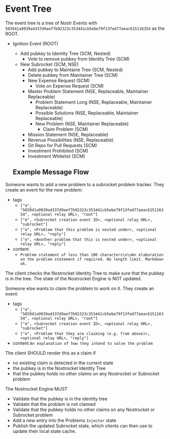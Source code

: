 # Event Tree

The event tree is a tree of Nostr Events with `503941a9939a4337d9aef7b92323c353441cb5ebe79f13fed77aeac615116354` as the ROOT.

- Ignition Event (ROOT)
    - Add pubkey to Identity Tree (SCM, Nested)
        - Vote to remove pubkey from Identity Tree (SCM)
    - New Subrocket (SCM, NSE)
        - Add pubkey to Maintaine Tree (SCM, Nested)
        - Delete pubkey from Maintainer Tree (SCM)
        - New Expense Request (SCM)
            - Vote on Expense Request (SCM)
        - Master Problem Statement (NSE, Replaceable, Maintainer Replaceable)
            - Problem Statement Long (NSE, Replaceable, Maintainer Replaceable)
            - Possible Solutions (NSE, Replaceable, Maintainer Replaceable)
            - New Problem (NSE, Maintainer Replaceable)
                - Claim Problem (SCM)
        - Mission Statement (NSE, Replaceable)
        - Revenue Possibilities (NSE, Replaceable)
        - Git Repo for Pull Requests (SCM)
        - Investment Prohibited <bool> (SCM)
        - Investment Whitelist <pubkeys> (SCM)

    ## Example Message Flow
Someone wants to add a new problem to a subrocket problem tracker. They create an event for the new problem:
- tags
    - `["e", "503941a9939a4337d9aef7b92323c353441cb5ebe79f13fed77aeac615116354", <optional relay URL>, "root"]`
    - `["e", <Subrocket creation event ID>, <optional relay URL>, "subrocket"]`
    - `["e", <Problem that this problem is nested under>, <optional relay URL>, "reply"]`
    - `["e", <Another problem that this is nested under>, <optional relay URL>, "reply"]`
- content
    - `Problem statement of less than 100 characters\n\nAn elaboration on the problem statement if required. No length limit. Markdown ok.`

The client checks the Nostrocket Identity Tree to make sure that the pubkey is in the tree. The state of the Nostrocket Engine is NOT updated.

Someone else wants to claim the problem to work on it. They create an event:
- tags
    - `["e", "503941a9939a4337d9aef7b92323c353441cb5ebe79f13fed77aeac615116354", <optional relay URL>, "root"]`
    - `["e", <Subrocket creation event ID>, <optional relay URL>, "subrocket"]`
    - `["e", <Problem that they are claiming (e.g. from above)>, <optional relay URL>, "reply"]`
- content `An explanation of how they intend to solve the problem`

The client SHOULD render this as a claim if 
- no existing claim is detected in the current state
- the pubkey is in the Nostrocket Identity Tree
- that the pubkey holds no other claims on any Nostrocket or Subrocket problem

The Nostrocket Engine MUST
- Validate that the pubkey is in the identity tree
- Validate that the problem is not claimed
- Validate that the pubkey holds no other claims on any Nostrocket or Subrocket problem
- Add a new entry into the Problems `Injector` state
-  Publish the updated Subrocket state, which clients can then use to update their local state cache.
